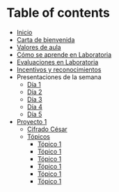 # Table of contents
* [Inicio](README.md)
* [Carta de bienvenida](1bienvenida.md)
* [Valores de aula](2valores.md)
* [Cómo se aprende en Laboratoria](3aprende.md)
* [Evaluaciones en Laboratoria](4evaluaciones.md)
* [Incentivos y reconocimientos](5reconocimientos.md)
* Presentaciones de la semana
	* [Día 1](dia1.md)
	* [Día 2](dia2.md)
	* [Día 3](dia3.md)
	* [Día 4](dia4.md)
	* [Día 5](dia5.md)
 * [Proyecto 1]()
 	* [Cifrado César](/projects/proyecto1.md)
 	* [Tópicos]()
 		* [Tópico 1]()
 		* [Tópico 1]()
 		* [Tópico 1]()
 		* [Tópico 1]()
 		* [Tópico 1]()
 		* [Tópico 1]()